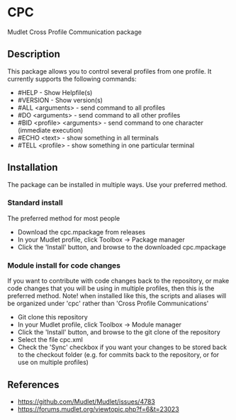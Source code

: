 # CPC
Mudlet Cross Profile Communication package

## Description

This package allows you to control several profiles from one profile. It currently supports the following commands:
* #HELP                        - Show Helpfile(s)
* #VERSION                     - Show version(s)
* #ALL &lt;arguments&gt;             - send command to all profiles
* #DO &lt;arguments&gt;              - send command to all other profiles
* #BID &lt;profile> &lt;arguments&gt;   - send command to one character (immediate execution)
* #ECHO &lt;text&gt;                 - show something in all terminals
* #TELL &lt;profile&gt;              - show something in one particular terminal

## Installation

The package can be installed in multiple ways. Use your preferred method.

### Standard install

The preferred method for most people

* Download the cpc.mpackage from releases
* In your Mudlet profile, click Toolbox -> Package manager
* Click the 'Install' button, and browse to the downloaded cpc.mpackage

### Module install for code changes

If you want to contribute with code changes back to the repository, or make code changes that you will be using in multiple profiles, then this is the preferred method.
Note! when installed like this, the scripts and aliases will be organized under 'cpc' rather than 'Cross Profile Communications'

* Git clone this repository
* In your Mudlet profile, click Toolbox -> Module manager
* Click the 'Install' button, and browse to the git clone of the repository
* Select the file cpc.xml
* Check the 'Sync' checkbox if you want your changes to be stored back to the checkout folder (e.g. for commits back to the repository, or for use on multiple profiles)

## References

* https://github.com/Mudlet/Mudlet/issues/4783
* https://forums.mudlet.org/viewtopic.php?f=6&t=23023


